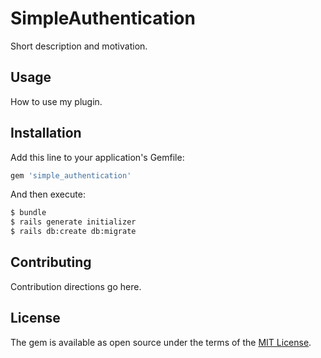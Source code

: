 # SimpleAuthentication
Short description and motivation.

## Usage
How to use my plugin.

## Installation
Add this line to your application's Gemfile:

```ruby
gem 'simple_authentication'
```

And then execute:
```bash
$ bundle
$ rails generate initializer
$ rails db:create db:migrate
```

## Contributing
Contribution directions go here.

## License
The gem is available as open source under the terms of the [MIT License](http://opensource.org/licenses/MIT).
